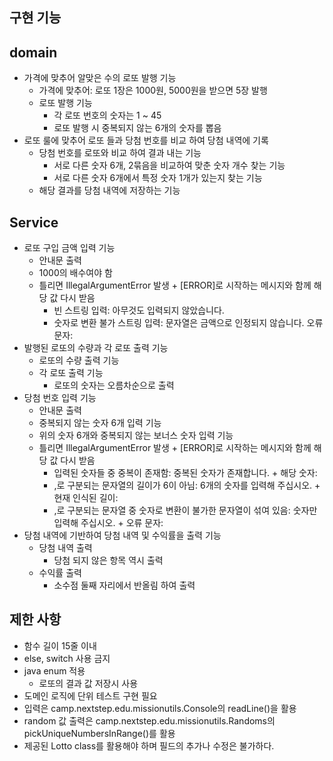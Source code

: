 구현 기능
---
domain
--
- 가격에 맞추어 알맞은 수의 로또 발행 기능
  - 가격에 맞추어: 로또 1장은 1000원, 5000원을 받으면 5장 발행
  - 로또 발행 기능
    - 각 로또 번호의 숫자는 1 ~ 45
    - 로또 발행 시 중복되지 않는 6개의 숫자를 뽑음
- 로또 룰에 맞추어 로또 들과 당첨 번호를 비교 하여 당첨 내역에 기록
  - 당첨 번호를 로또와 비교 하여 결과 내는 기능
    - 서로 다른 숫자 6개, 2묶음을 비교하여 맞춘 숫자 개수 찾는 기능
    - 서로 다른 숫자 6개에서 특정 숫자 1개가 있는지 찾는 기능
  - 해당 결과를 당첨 내역에 저장하는 기능

Service
--
- 로또 구입 금액 입력 기능
  - 안내문 출력
  - 1000의 배수여야 함
  - 틀리면 IllegalArgumentError 발생 + [ERROR]로 시작하는 메시지와 함께 해당 값 다시 받음
    - 빈 스트링 입력: 아무것도 입력되지 않았습니다.
    - 숫자로 변환 불가 스트링 입력: 문자열은 금액으로 인정되지 않습니다. 오류 문자: 
- 발행된 로또의 수량과 각 로또 출력 기능
  - 로또의 수량 출력 기능
  - 각 로또 출력 기능
    - 로또의 숫자는 오름차순으로 출력
- 당첨 번호 입력 기능
  - 안내문 출력
  - 중복되지 않는 숫자 6개 입력 기능
  - 위의 숫자 6개와 중복되지 않는 보너스 숫자 입력 기능
  - 틀리면 IllegalArgumentError 발생 + [ERROR]로 시작하는 메시지와 함께 해당 값 다시 받음
    - 입력된 숫자들 중 중복이 존재함: 중복된 숫자가 존재합니다. + 해당 숫자:
    - ,로 구분되는 문자열의 길이가 6이 아님: 6개의 숫자를 입력해 주십시오. + 현재 인식된 길이: 
    - ,로 구분되는 문자열 중 숫자로 변환이 불가한 문자열이 섞여 있음: 숫자만 입력해 주십시오. + 오류 문자: 
- 당첨 내역에 기반하여 당첨 내역 및 수익률을 출력 기능
    - 당첨 내역 출력
      - 당첨 되지 않은 항목 역시 출력
    - 수익률 출력
      - 소수점 둘째 자리에서 반올림 하여 출력

제한 사항
---
- 함수 길이 15줄 이내
- else, switch 사용 금지
- java enum 적용
  - 로또의 결과 값 저장시 사용
- 도메인 로직에 단위 테스트 구현 필요
- 입력은 camp.nextstep.edu.missionutils.Console의 readLine()을 활용
- random 값 출력은 camp.nextstep.edu.missionutils.Randoms의 pickUniqueNumbersInRange()를 활용
- 제공된 Lotto class를 활용해야 하며 필드의 추가나 수정은 불가하다.
